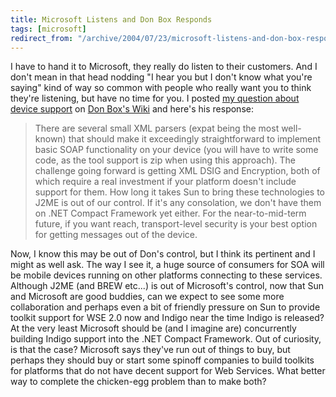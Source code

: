```yaml
---
title: Microsoft Listens and Don Box Responds
tags: [microsoft]
redirect_from: "/archive/2004/07/23/microsoft-listens-and-don-box-responds.aspx/"
---
```


I have to hand it to Microsoft, they really do listen to their
customers. And I don't mean in that head nodding "I hear you but I don't
know what you're saying" kind of way so common with people who really
want you to think they're listening, but have no time for you. I posted
[my question about device support](https://haacked.com/archive/2004/07/23/why-should-i-care-about-the-wire-format-in-soap.aspx/) on [Don Box's Wiki](http://pluralsight.com/wiki/default.aspx/Don.HomePage) and here's
his response:

> There are several small XML parsers (expat being the most well-known)
> that should make it exceedingly straightforward to implement basic
> SOAP functionality on your device (you will have to write some code,
> as the tool support is zip when using this approach). The challenge
> going forward is getting XML DSIG and Encryption, both of which
> require a real investment if your platform doesn't include support for
> them. How long it takes Sun to bring these technologies to J2ME is out
> of our control. If it's any consolation, we don't have them on .NET
> Compact Framework yet either. For the near-to-mid-term future, if you
> want reach, transport-level security is your best option for getting
> messages out of the device.

Now, I know this may be out of Don's control, but I think its pertinent
and I might as well ask. The way I see it, a huge source of consumers
for SOA will be mobile devices running on other platforms connecting to
these services. Although J2ME (and BREW etc...) is out of Microsoft's
control, now that Sun and Microsoft are good buddies, can we expect to
see some more collaboration and perhaps even a bit of friendly pressure
on Sun to provide toolkit support for WSE 2.0 now and Indigo near the
time Indigo is released? At the very least Microsoft should be (and I
imagine are) concurrently building Indigo support into the .NET Compact
Framework. Out of curiosity, is that the case? Microsoft says they've
run out of things to buy, but perhaps they should buy or start some
spinoff companies to build toolkits for platforms that do not have
decent support for Web Services. What better way to complete the
chicken-egg problem than to make both?

